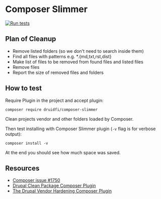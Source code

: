 # Composer Slimmer

[![Run tests](https://github.com/druidfi/composer-slimmer/actions/workflows/tests.yml/badge.svg)](https://github.com/druidfi/composer-slimmer/actions/workflows/tests.yml)

## Plan of Cleanup

- Remove listed folders (so we don't need to search inside them)
- Find all files with patterns e.g. *.{md,txt,rst,dist}
- Make list of files to be removed from found files and listed files
- Remove files
- Report the size of removed files and folders

## How to test

Require Plugin in the project and accept plugin:

```shell
composer require druidfi/composer-slimmer
```

Clean projects vendor and other folders loaded by Composer.

Then test installing with Composer Slimmer plugin (`-v` flag is for verbose output):

```shell
composer install -v
```

At the end you should see how much space was saved.

## Resources

- [Composer issue #1750](https://github.com/composer/composer/issues/1750)
- [Drupal Clean Package Composer Plugin](https://www.drupal.org/project/clean_package)
- [The Drupal Vendor Hardening Composer Plugin](https://github.com/drupal/core-vendor-hardening)
